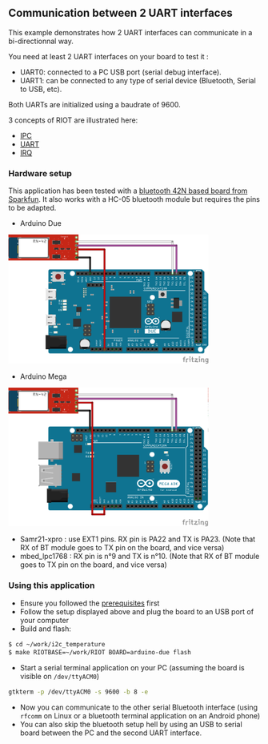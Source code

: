 ## Communication between 2 UART interfaces

This example demonstrates how 2 UART interfaces can communicate in a
bi-directionnal way.

You need at least 2 UART interfaces on your board to test it :
* UART0: connected to a PC USB port (serial debug interface).
* UART1: can be connected to any type of serial device (Bluetooth, Serial to USB, etc).

Both UARTs are initialized using a baudrate of 9600.

3 concepts of RIOT are illustrated here:
* [IPC](http://riot-os.org/api/group__core__msg.html#details)
* [UART](http://riot-os.org/api/group__drivers__periph__uart.html#details)
* [IRQ](http://riot-os.org/api/group__core__irq.html#details)


### Hardware setup

This application has been tested with a [bluetooth 42N based board from
Sparkfun](https://www.sparkfun.com/products/12577). It also works with a HC-05
bluetooth module but requires the pins to be adapted.


* Arduino Due

<img src="https://github.com/aabadie/riot-apps/blob/master/serial_to_serial/docs/uart_2_uart_arduino_due_bb.png" width="400">

* Arduino Mega

<img src="https://github.com/aabadie/riot-apps/blob/master/serial_to_serial/docs/uart_2_uart_arduino_mega2560_bb.png" width="400">

* Samr21-xpro : use EXT1 pins. RX pin is PA22 and TX is PA23. (Note that RX of
BT module goes to TX pin on the board, and vice versa)
* mbed_lpc1768 : RX pin is n°9 and TX is n°10. (Note that RX of
BT module goes to TX pin on the board, and vice versa)

### Using this application

* Ensure you followed the
[prerequisites](https://github.com/aabadie/riot-apps#prerequisites) first
* Follow the setup displayed above and plug the board to an USB port of your computer
* Build and flash:
```bash
$ cd ~/work/i2c_temperature
$ make RIOTBASE=~/work/RIOT BOARD=arduino-due flash
```
* Start a serial terminal application on your PC (assuming the board is
visible on `/dev/ttyACM0`)
```bash
gtkterm -p /dev/ttyACM0 -s 9600 -b 8 -e
```
* Now you can communicate to the other serial Bluetooth interface (using `rfcomm` on Linux or
a bluetooth terminal application on an Android phone)
* You can also skip the bluetooth setup hell by using an USB to serial board
between the PC and the second UART interface.


